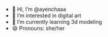 - 👋 Hi, I’m @ayenchaaa
- 👀 I’m interested in digital art  
- 🌱 I’m currently learning 3d modeling
- 😄 Pronouns: she/her

<!---
ayenchaaa/ayenchaaa is a ✨ special ✨ repository because its `README.md` (this file) appears on your GitHub profile.
You can click the Preview link to take a look at your changes.
--->
